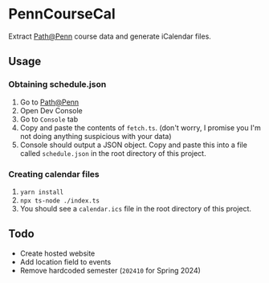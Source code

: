 # PennCourseCal
Extract [Path@Penn](https://courses.upenn.edu) course data and generate iCalendar files.

## Usage

### Obtaining schedule.json

1. Go to [Path@Penn](https://courses.upenn.edu)
2. Open Dev Console
3. Go to `Console` tab
4. Copy and paste the contents of `fetch.ts`. (don't worry, I promise you I'm not doing anything suspicious with your data)
5. Console should output a JSON object. Copy and paste this into a file called `schedule.json` in the root directory of this project.

### Creating calendar files

1. `yarn install`
2. `npx ts-node ./index.ts`
3. You should see a `calendar.ics` file in the root directory of this project.

## Todo
- Create hosted website
- Add location field to events
- Remove hardcoded semester (`202410` for Spring 2024)